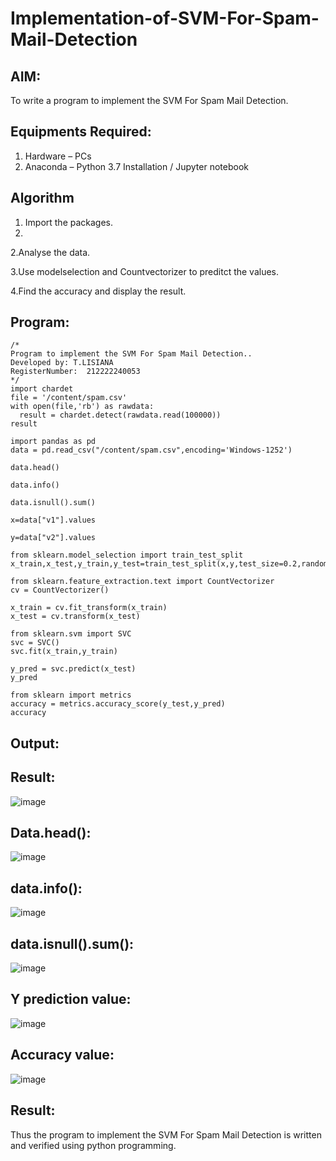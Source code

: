 # Implementation-of-SVM-For-Spam-Mail-Detection

## AIM:
To write a program to implement the SVM For Spam Mail Detection.

## Equipments Required:
1. Hardware – PCs
2. Anaconda – Python 3.7 Installation / Jupyter notebook

## Algorithm
1. Import the packages.
2. 
2.Analyse the data.

3.Use modelselection and Countvectorizer to preditct the values.

4.Find the accuracy and display the result.

## Program:
```
/*
Program to implement the SVM For Spam Mail Detection..
Developed by: T.LISIANA
RegisterNumber:  212222240053
*/
import chardet
file = '/content/spam.csv'
with open(file,'rb') as rawdata:
  result = chardet.detect(rawdata.read(100000))
result

import pandas as pd 
data = pd.read_csv("/content/spam.csv",encoding='Windows-1252')

data.head()

data.info()

data.isnull().sum()

x=data["v1"].values

y=data["v2"].values

from sklearn.model_selection import train_test_split
x_train,x_test,y_train,y_test=train_test_split(x,y,test_size=0.2,random_state=0)

from sklearn.feature_extraction.text import CountVectorizer
cv = CountVectorizer()

x_train = cv.fit_transform(x_train)
x_test = cv.transform(x_test)

from sklearn.svm import SVC
svc = SVC()
svc.fit(x_train,y_train)

y_pred = svc.predict(x_test)
y_pred

from sklearn import metrics
accuracy = metrics.accuracy_score(y_test,y_pred)
accuracy  
```

## Output:

## Result:
![image](https://github.com/lisianathiruselvan/Implementation-of-SVM-For-Spam-Mail-Detection/assets/119389971/10c0483e-12ac-415f-a06b-3c8fe9538d00)


## Data.head():
![image](https://github.com/lisianathiruselvan/Implementation-of-SVM-For-Spam-Mail-Detection/assets/119389971/e3a88c04-bee2-461a-a56c-a8ded982cdb6)


## data.info():
![image](https://github.com/lisianathiruselvan/Implementation-of-SVM-For-Spam-Mail-Detection/assets/119389971/27c1dfb6-fa50-4180-be96-243da0e8e0ce)


## data.isnull().sum():
![image](https://github.com/lisianathiruselvan/Implementation-of-SVM-For-Spam-Mail-Detection/assets/119389971/cf1c0c0d-f9e4-4e00-a7fb-28c24e89746e)


## Y prediction value:
![image](https://github.com/lisianathiruselvan/Implementation-of-SVM-For-Spam-Mail-Detection/assets/119389971/cc19f6bf-af8e-4634-b8c2-bcd96ae686f1)


## Accuracy value:
![image](https://github.com/lisianathiruselvan/Implementation-of-SVM-For-Spam-Mail-Detection/assets/119389971/db5ad61a-7f4d-4fe0-b2ab-ae973254ae03)


## Result:
Thus the program to implement the SVM For Spam Mail Detection is written and verified using python programming.
